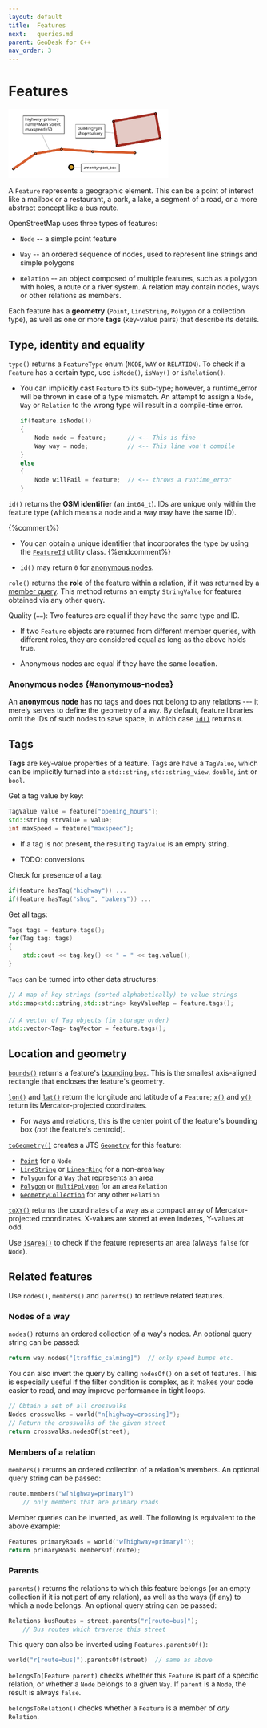 ```yaml
---
layout: default
title:  Features
next:   queries.md
parent: GeoDesk for C++
nav_order: 3
---
```


# Features

<img class="float" src="/img/basic-features.png" width=320>

A `Feature` represents a geographic element. This can be a point of interest like a mailbox or a restaurant, a park, a lake, a segment of a road, or a more abstract concept like a bus route.

OpenStreetMap uses three types of features:

- `Node` -- a simple point feature

- `Way` -- an ordered sequence of nodes, used to represent line strings and
  simple polygons

- `Relation` -- an object composed of multiple features, such as a polygon with holes, a route or a river system. A relation may contain nodes, ways or other relations as members. 
 
Each feature has a **geometry** (`Point`, `LineString`, `Polygon` or a collection type), as well as one or more **tags** (key-value pairs) that describe its details.

## Type, identity and equality

`type()` returns a `FeatureType` enum (`NODE`, `WAY` or `RELATION`). To check if a `Feature` has a certain type, use `isNode()`, `isWay()` or `isRelation()`. 

- You can implicitly cast `Feature` to its sub-type; however, a runtime_error will be thrown in case of a type mismatch. An attempt to assign a `Node`, `Way` or `Relation` to the wrong type will result in a compile-time error. 

    ```cpp
    if(feature.isNode())
    {
        Node node = feature;      // <-- This is fine
        Way way = node;           // <-- This line won't compile     
    }
    else
    {
        Node willFail = feature;  // <-- throws a runtime_error
    }
    ```

`id()` returns the **OSM identifier** (an `int64_t`). IDs are unique only within the feature type (which means a node and a way may have the same ID).

{%comment%}
- You can obtain a unique identifier that incorporates the type by using the [`FeatureId`]({{site.javadoc}}feature/FeatureId.html) utility class.
{%endcomment%} 

- `id()` may return `0` for [anonymous nodes](features#anonymous-nodes).

`role()` returns the **role** of the feature within a relation, if it was returned by a [member query](#members-of-a-relation). This method returns an empty `StringValue` for features obtained via any other query.

Quality (`==`): Two features are equal if they have the same type and ID. 

- If two `Feature` objects are returned from different member queries, with different roles, they are considered equal as long as the above holds true.

- Anonymous nodes are equal if they have the same location.


### Anonymous nodes {#anonymous-nodes}

An **anonymous node** has no tags and does not belong to any relations --- it merely serves to define the geometry of a `Way`. By default, feature libraries omit the IDs of such nodes to save space, in which case [`id()`]({{site.javadoc}}feature/Feature.html#id()) returns `0`. 

## Tags

**Tags** are key-value properties of a feature. Tags are have a `TagValue`, which can be implicitly turned into a `std::string`, `std::string_view`, `double`, `int` or `bool`.

Get a tag value by key:

```cpp
TagValue value = feature["opening_hours"]; 
std::string strValue = value;
int maxSpeed = feature["maxspeed"];         
```

- If a tag is not present, the resulting `TagValue` is an empty string.

- TODO: conversions 

Check for presence of a tag:

```cpp
if(feature.hasTag("highway")) ...
if(feature.hasTag("shop", "bakery")) ...
```

Get all tags:

```cpp
Tags tags = feature.tags();
for(Tag tag: tags)
{
    std::cout << tag.key() << " = " << tag.value();
}
```

`Tags` can be turned into other data structures:

```cpp
// A map of key strings (sorted alphabetically) to value strings  
std::map<std::string,std::string> keyValueMap = feature.tags();

// A vector of Tag objects (in storage order)
std::vector<Tag> tagVector = feature.tags();
```


## Location and geometry

[`bounds()`]({{site.javadoc}}feature/Feature.html#bounds()) returns a feature's [bounding box]({{site.javadoc}}core/Box.html). This is the smallest axis-aligned rectangle that encloses the feature's geometry.

[`lon()`]({{site.javadoc}}feature/Feature.html#lon()) and [`lat()`]({{site.javadoc}}feature/Feature.html#lat()) return the longitude and latitude of a `Feature`; [`x()`]({{site.javadoc}}feature/Feature.html#x()) and [`y()`]({{site.javadoc}}feature/Feature.html#y()) return its Mercator-projected coordinates.

- For ways and relations, this is the center point of the feature's bounding box (*not* the feature's centroid).

[`toGeometry()`]({{site.javadoc}}feature/Feature.html#toGeometry()) creates a JTS [`Geometry`]({{site.javadoc_jts}}geom/Geometry.html) for this feature:

- [`Point`]({{site.javadoc_jts}}geom/Point.html) for a `Node`
- [`LineString`]({{site.javadoc_jts}}geom/LineString.html) or [`LinearRing`]({{site.javadoc_jts}}geom/LinearRing.html) for a non-area `Way`
- [`Polygon`]({{site.javadoc_jts}}geom/Polygon.html) for a `Way` that represents an area
- [`Polygon`]({{site.javadoc_jts}}geom/Polygon.html) or [`MultiPolygon`]({{site.javadoc_jts}}geom/MultiPolygon.html) for an area `Relation`
- [`GeometryCollection`]({{site.javadoc_jts}}geom/GeometryCollection.html) for any other `Relation`

[`toXY()`]({{site.javadoc}}feature/Feature.html#toXY()) returns the coordinates of a way as a compact array of Mercator-projected coordinates. X-values are stored at even indexes, Y-values at odd.

Use [`isArea()`]({{site.javadoc}}feature/Feature.html#isArea()) to check if the feature represents an area (always `false` for `Node`). 

## Related features

Use `nodes()`, `members()` and `parents()` to retrieve related features.  

### Nodes of a way

`nodes()` returns an ordered collection of a way's nodes. An optional query string can be passed:

```cpp
return way.nodes("[traffic_calming]")  // only speed bumps etc.
```

You can also invert the query by calling `nodesOf()` on a set of features. This is especially useful if the filter condition is complex, as it makes your code easier to read, and may improve performance in tight loops.

```cpp
// Obtain a set of all crosswalks
Nodes crosswalks = world("n[highway=crossing]");
// Return the crosswalks of the given street  
return crosswalks.nodesOf(street);
```

### Members of a relation

`members()` returns an ordered collection of a relation's members. An optional query string can be passed:

```cpp
route.members("w[highway=primary]") 
    // only members that are primary roads 
```

Member queries can be inverted, as well. The following is equivalent to the above example:

```cpp
Features primaryRoads = world("w[highway=primary]");
return primaryRoads.membersOf(route);
```

### Parents

`parents()` returns the relations to which this feature belongs (or an empty collection if it is not part of any relation), as well as the ways (if any) to which a node belongs. An optional query string can be passed:

```cpp
Relations busRoutes = street.parents("r[route=bus]");  
    // Bus routes which traverse this street 
```

This query can also be inverted using `Features.parentsOf()`:

```cpp
world("r[route=bus]").parentsOf(street)  // same as above  
```


`belongsTo(Feature parent)` checks whether this `Feature` is part of a specific relation, or whether a `Node` belongs to a given `Way`. If `parent` is a `Node`, the result is always `false`.

`belongsToRelation()` checks whether a `Feature` is a member of *any* `Relation`.





